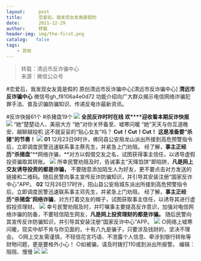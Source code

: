 ```yaml
---
layout:     post
title:      恋爱后，我发现女友竟是假的
date:       2021-12-29
author:     转载
header-img: img/the-first.png
catalog:   false
tags:
    - 其他
---
```


<blockquote><p>转载：清远市反诈骗中心<br>
来源：微信公众号</p></blockquote>

#恋爱后，我发现女友竟是假的
原创清远市反诈骗中心[清远市反诈骗中心]
**清远市反诈骗中心**
微信号gh_f8106a4e0d72
功能介绍向广大群众揭示电信网络诈骗犯罪手法、普及识骗防骗知识、传递反电诈最新资讯。

#反诈快报61个
#杀猪盘19个
![]({{site.baseurl}}/postimg/3CxTSiafadcic5zyXUfbXLUClzlpaoknCpV4bErPg2kuuS97hoJJbNCtFOVZ9X0j5W26HDaregC5kibiaLGl8CPr9A.gif)
**全民反诈时时在线**
**欢****迎收看本期反诈快报**
![]({{site.baseurl}}/postimg/3CxTSiafadc8a4dOaanVmTQc2uAiapibyibo6OMNFicCLrib6Egdb2RsH9hjvyrgiao0xB2urGRvsQzTWWblUlg0a9xjQ.gif)
“她”楚楚动人、美丽大方
“她”对你关怀备至、嘘寒问暖
“她”天天与你互道晚安、越聊越投机
这不就妥妥的“贴心女友”吗？
**Cut！Cut！Cut！**
**这是准备要“杀猪”的节奏！**
![]({{site.baseurl}}/postimg/3CxTSiafadc8fgiaWNZpKgunV2jVGzc4ibsX0wfg1DR9jZkowf7Mehuq4vOC1kM98aFCKw5DcwwgugTu7dU0YZnIw.jpeg)
**01**
12月23日9时许，佛冈县公安局龙山派出所接到高危预警指令后，立即调度民警迅速联系事主蔡先生，并紧急上门劝阻。
经了解，**事主正经历“杀猪盘**”**网络诈骗，**对方以假借交友之名，试图获得事主信任，以诱导虚假投资骗取其转账。
![]({{site.baseurl}}/postimg/3CxTSiafadc8fgiaWNZpKgunV2jVGzc4ibseJOic4E9lia3IXTcWMPDv420LUsibswpdt5NocZAPicudGxIIy9WQoIlTQ.png)
所幸民警劝阻及时，告诫事主“天降馅饼”即陷阱，**凡是网上交友诱导投资的都是诈骗，**
不要随意添加陌生人为好友，更不要点击对方发送的链接和二维码。随后民警向事主宣传反诈防骗知识，并引导其安装注册“国家反诈中心”APP。
**02**
12月26日17时许，阳山县公安局城东派出所接到高危预警指令后，立即调度民警迅速联系事主邓先生，并紧急上门劝阻。
经了解，**事主正经历“杀猪盘**”**网络诈骗**，对方打着交友的幌子，试图获取事主信任，以诱导其进行虚假投资理财。
![]({{site.baseurl}}/postimg/3CxTSiafadc8fgiaWNZpKgunV2jVGzc4ibsSCzaLGm3CNsUibTq5o7ibyia7d9NEP1QiarLkrib7VAAFSKt7hAicMgeapjg.png)
幸亏民警劝阻及时，并叮嘱事主要提高反诈意识，加强对电信网络诈骗的防备，不要轻信陌生网友，**凡是网上投资理财的都是诈骗。**
随后民警向其宣传反诈防骗知识，并引导其安装注册“国家反诈中心”APP。
![]({{site.baseurl}}/postimg/3CxTSiafadcicSrq1TuCGjeg2XR8pkWTQy35zoTPIMPXzr1WuAj8qB3ZcbcVDsHhONZTzWhicTwzmQkTa4MDFcIyg.png)
○网络上嘘寒问暖，现实中却不肯与你见面的，十有八九是骗子，只要涉及钱财的，坚决不理会。
○网上交友需谨慎，不轻信花言巧语、不泄露个人信息、牵涉到银行转账等财物问题，更是要格外小心！
○如被骗，请及时拨打110或到派出所报警。
编辑：阻阻、慢慢
![]({{site.baseurl}}/postimg/SUycX2yckdJ5YVVCpDYl0c5CbMTO3KgBTesbSxe5zKHlm2GQsTWAFTgswCXscN6Y9vuJHFcE77orSK7ClzYOdg.jpeg)
![]({{site.baseurl}}/postimg/3CxTSiafadcic5zyXUfbXLUClzlpaoknCpErldQhhamfG7KH1qHGrr3icT9iaAoE1B4noSO7EewO2k8fys5pMuaoog.gif)
